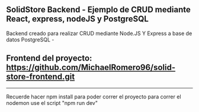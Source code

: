 ## SolidStore Backend - Ejemplo de CRUD mediante React, express, nodeJS y PostgreSQL
Backend creado para realizar CRUD mediante Node.JS Y Express a base de datos PostgreSQL -
## Frontend del proyecto: https://github.com/MichaelRomero96/solid-store-frontend.git

----------------------------------
Recuerde hacer npm install para poder correr el proyecto
para correr el nodemon use el script "npm run dev"
